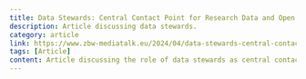 ```yaml
---
title: Data Stewards: Central Contact Point for Research Data and Open Data
description: Article discussing data stewards.
category: article
link: https://www.zbw-mediatalk.eu/2024/04/data-stewards-central-contact-point-for-research-data-and-open-data/
tags: [Article]
content: Article discussing the role of data stewards as central contact points for research data and open data.
---
```

